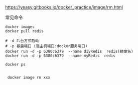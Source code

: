 https://yeasy.gitbooks.io/docker_practice/image/rm.html

常见命令

```shell
docker images
docker pull redis

# -d 后台方式启动
# -p 暴露端口 (宿主机端口:docker服务端口)
docker run -d -p 6380:6379  --name diyRedis  redis(镜像名)
docker run -d -p 6380:6379  --name myRedis  redis

docker ps


 docker image rm xxx
```













































































